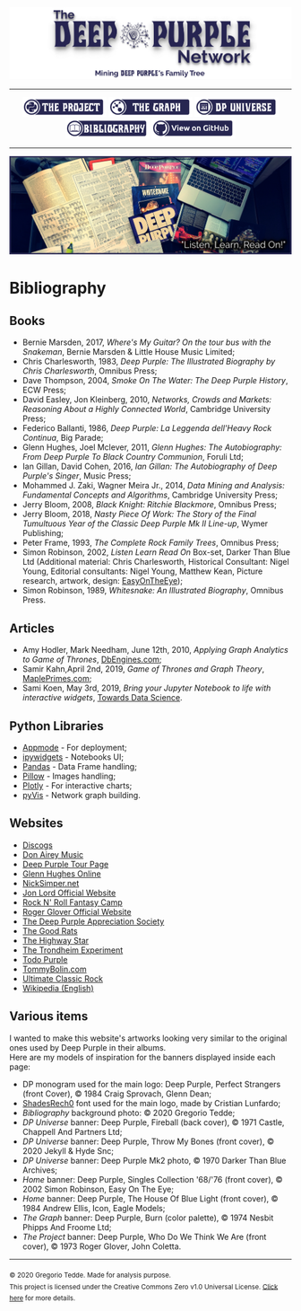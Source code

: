 <div align="center"><a href="https://greggtdd.github.io/DeepPurpleNetwork/"><img src="https://raw.githubusercontent.com/greggtdd/DeepPurpleNetwork/master/docs/site_images/dpnetwork_banner.png"></a></div>

___

<div align="center"><a href="https://greggtdd.github.io/DeepPurpleNetwork/pages/project"><img src="https://raw.githubusercontent.com/greggtdd/DeepPurpleNetwork/master/docs/site_images/button_proj.png"  width="150" height="35"></a> <a href="https://greggtdd.github.io/DeepPurpleNetwork/pages/graph"><img src="https://raw.githubusercontent.com/greggtdd/DeepPurpleNetwork/master/docs/site_images/button_graph.png"  width="150" height="35"></a> <a href="https://greggtdd.github.io/DeepPurpleNetwork/pages/dp_universe"><img src="https://raw.githubusercontent.com/greggtdd/DeepPurpleNetwork/master/docs/site_images/button_univ.png"  width="150" height="35"></a> <a href="https://greggtdd.github.io/DeepPurpleNetwork/pages/bibliography"><img src="https://raw.githubusercontent.com/greggtdd/DeepPurpleNetwork/master/docs/site_images/button_biblio.png"  width="150" height="35"></a> <a href="https://github.com/greggtdd/DeepPurpleNetwork" target="_blank"><img src="https://raw.githubusercontent.com/greggtdd/DeepPurpleNetwork/master/docs/site_images/button_git.png"  width="150" height="35"></a></div>

___

![The Deep Purple Network Bibliography](https://raw.githubusercontent.com/greggtdd/DeepPurpleNetwork/master/docs/site_images/gt-studio.jpg)

# Bibliography
## Books
* Bernie Marsden, 2017, <em>Where's My Guitar? On the tour bus with the Snakeman</em>, Bernie Marsden & Little House Music Limited;
* Chris Charlesworth, 1983, <em>Deep Purple: The Illustrated Biography by Chris Charlesworth</em>, Omnibus Press;
* Dave Thompson, 2004, <em>Smoke On The Water: The Deep Purple History</em>, ECW Press;
* David Easley, Jon Kleinberg, 2010, <em>Networks, Crowds and Markets: Reasoning About a Highly Connected World</em>, Cambridge University Press;
* Federico Ballanti, 1986, <em>Deep Purple: La Leggenda dell'Heavy Rock Continua</em>, Big Parade;
* Glenn Hughes, Joel Mclever, 2011, <em>Glenn Hughes: The Autobiography: From Deep Purple To Black Country Communion</em>, Foruli Ltd;
* Ian Gillan, David Cohen, 2016, <em>Ian Gillan: The Autobiography of Deep Purple's Singer</em>, Music Press;
* Mohammed J. Zaki, Wagner Meira Jr., 2014, <em>Data Mining and Analysis: Fundamental Concepts and Algorithms</em>, Cambridge University Press;
* Jerry Bloom, 2008, <em>Black Knight: Ritchie Blackmore</em>, Omnibus Press;
* Jerry Bloom, 2018, <em>Nasty Piece Of Work: The Story of the Final Tumultuous Year of the Classic Deep Purple Mk II Line-up</em>, Wymer Publishing;
* Peter Frame, 1993, <em>The Complete Rock Family Trees</em>, Omnibus Press;
* Simon Robinson, 2002, <em>Listen Learn Read On</em> Box-set, Darker Than Blue Ltd (Additional material: Chris Charlesworth, Historical Consultant: Nigel Young, Editorial consultants: Nigel Young, Matthew Kean, Picture research, artwork, design: <a href="https://easyontheeyebooks.wordpress.com/author/inrock777/" target="_blank">EasyOnTheEye</a>);
* Simon Robinson, 1989, <em>Whitesnake: An Illustrated Biography</em>, Omnibus Press.

## Articles
* Amy Hodler, Mark Needham, June 12th, 2010, <em>Applying Graph Analytics to Game of Thrones</em>, <a href="https://db-engines.com/en/blog_post/81" target="_blank">DbEngines.com</a>;
* Samir Kahn,April 2nd, 2019, <em>Game of Thrones and Graph Theory</em>, <a href="https://www.mapleprimes.com/maplesoftblog/210356-Game-Of-Thrones-And-Graph-Theory" target="_blank">MaplePrimes.com</a>;
* Sami Koen, May 3rd, 2019, <em>Bring your Jupyter Notebook to life with interactive widgets</em>, <a href="https://towardsdatascience.com/bring-your-jupyter-notebook-to-life-with-interactive-widgets-bc12e03f0916" target="_blank">Towards Data Science</a>.

## Python Libraries
* <a href="https://github.com/oschuett/appmode" target="_blank">Appmode</a> - For deployment;
* <a href="https://github.com/jupyter-widgets/ipywidgets" target="_blank">ipywidgets</a> - Notebooks UI;
* <a href="https://pandas.pydata.org" target="_blank">Pandas</a> - Data Frame handling;
* <a href="https://github.com/python-pillow/Pillow" target="_blank">Pillow</a> - Images handling;
* <a href="https://plotly.com/python/" target="_blank">Plotly</a> - For interactive charts;
* <a href="https://github.com/WestHealth/pyvis" target="_blank">pyVis</a> - Network graph building.

## Websites
* <a href="https://www.discogs.com" target="_blank">Discogs</a>
* <a href="http://www.donairey.com" target="_blank">Don Airey Music</a>
* <a href="https://www.purple.de/dirk/purple/" target="_blank">Deep Purple Tour Page</a>
* <a href="http://www.glennhughes.com/tour.html" target="_blank">Glenn Hughes Online</a>
* <a href="http://www.nicksimper.net" target="_blank">NickSimper.net</a>
* <a href="https://jonlord.org" target="_blank">Jon Lord Official Website</a>
* <a href="https://www.rockcamp.com" target="_blank">Rock N' Roll Fantasy Camp</a>
* <a href="https://www.rogerglover.com" target="_blank">Roger Glover Official Website</a>
* <a href="http://www.deep-purple.net" target="_blank">The Deep Purple Appreciation Society</a>
* <a href="https://www.goodrats.com" target="_blank">The Good Rats</a>
* <a href="https://www.thehighwaystar.com" target="_blank">The Highway Star</a>
* <a href="https://trondheimexperiment.com/intro.html" target="_blank">The Trondheim Experiment</a>
* <a href="https://todopurple.blogspot.com" target="_blank">Todo Purple</a>
* <a href="https://www.tommybolin.com" target="_blank">TommyBolin.com</a>
* <a href="https://ultimateclassicrock.com" target="_blank">Ultimate Classic Rock</a>
* <a href="https://en.wikipedia.org/wiki/Main_Page" target="_blank">Wikipedia (English)</a>

## Various items
I wanted to make this website's artworks looking very similar to the original ones used by Deep Purple in their albums.<br>
Here are my models of inspiration for the banners displayed inside each page:
* DP monogram used for the main logo: Deep Purple, Perfect Strangers (front Cover), © 1984 Craig Sprovach, Glenn Dean;
* <a href="https://www.dafont.com/it/shadesrech0.font" target="_blank">ShadesRech0</a> font used for the main logo, made by Cristian Lunfardo;
* <em>Bibliography</em> background photo: © 2020 Gregorio Tedde;
* <em>DP Universe</em> banner: Deep Purple, Fireball (back cover), © 1971 Castle, Chappell And Partners Ltd;
* <em>DP Universe</em> banner: Deep Purple, Throw My Bones (front cover), © 2020 Jekyll & Hyde Snc;
* <em>DP Universe</em> banner: Deep Purple Mk2 photo, © 1970 Darker Than Blue Archives;
* <em>Home</em> banner: Deep Purple, Singles Collection '68/'76 (front cover), © 2002 Simon Robinson, Easy On The Eye;
* <em>Home</em> banner: Deep Purple, The House Of Blue Light (front cover), © 1984 Andrew Ellis, Icon, Eagle Models;
* <em>The Graph</em> banner: Deep Purple, Burn (color palette), © 1974 Nesbit Phipps And Froome Ltd;
* <em>The Project</em> banner: Deep Purple, Who Do We Think We Are (front cover), © 1973 Roger Glover, John Coletta.

___
<sub>© 2020 Gregorio Tedde. Made for analysis purpose.</sub><br>
<sub>This project is licensed under the Creative Commons Zero v1.0 Universal License. <a href="https://github.com/greggtdd/DeepPurpleNetwork/blob/master/LICENSE" target="_blank">Click here</a> for more details.</sub>
